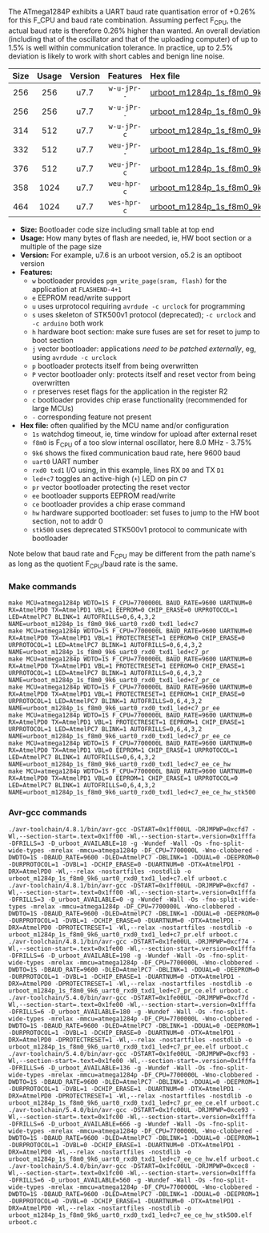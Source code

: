 The ATmega1284P exhibits a UART baud rate quantisation error of +0.26% for this F_CPU and baud rate combination. Assuming perfect F<sub>CPU</sub>, the actual baud rate is therefore 0.26% higher than wanted. An overall deviation (including that of the oscillator and that of the uploading computer) of up to 1.5% is well within communication tolerance. In practice, up to 2.5% deviation is likely to work with short cables and benign line noise.

|Size|Usage|Version|Features|Hex file|
|:-:|:-:|:-:|:-:|:--|
|256|256|u7.7|`w-u-jPr--`|[urboot_m1284p_1s_f8m0_9k6_uart0_rxd0_txd1_led+c7.hex](https://raw.githubusercontent.com/stefanrueger/urboot.hex/main/mcus/atmega1284p/watchdog_1_s/internal_oscillator_f-3.75%25/%2B8m000000_hz/%2B%2B%2B9k6_baud/uart0_rxd0_txd1/led%2Bc7/urboot_m1284p_1s_f8m0_9k6_uart0_rxd0_txd1_led%2Bc7.hex)|
|256|256|u7.7|`w-u-jPr--`|[urboot_m1284p_1s_f8m0_9k6_uart0_rxd0_txd1_led+c7_pr.hex](https://raw.githubusercontent.com/stefanrueger/urboot.hex/main/mcus/atmega1284p/watchdog_1_s/internal_oscillator_f-3.75%25/%2B8m000000_hz/%2B%2B%2B9k6_baud/uart0_rxd0_txd1/led%2Bc7/urboot_m1284p_1s_f8m0_9k6_uart0_rxd0_txd1_led%2Bc7_pr.hex)|
|314|512|u7.7|`w-u-jPr-c`|[urboot_m1284p_1s_f8m0_9k6_uart0_rxd0_txd1_led+c7_pr_ce.hex](https://raw.githubusercontent.com/stefanrueger/urboot.hex/main/mcus/atmega1284p/watchdog_1_s/internal_oscillator_f-3.75%25/%2B8m000000_hz/%2B%2B%2B9k6_baud/uart0_rxd0_txd1/led%2Bc7/urboot_m1284p_1s_f8m0_9k6_uart0_rxd0_txd1_led%2Bc7_pr_ce.hex)|
|332|512|u7.7|`weu-jPr--`|[urboot_m1284p_1s_f8m0_9k6_uart0_rxd0_txd1_led+c7_pr_ee.hex](https://raw.githubusercontent.com/stefanrueger/urboot.hex/main/mcus/atmega1284p/watchdog_1_s/internal_oscillator_f-3.75%25/%2B8m000000_hz/%2B%2B%2B9k6_baud/uart0_rxd0_txd1/led%2Bc7/urboot_m1284p_1s_f8m0_9k6_uart0_rxd0_txd1_led%2Bc7_pr_ee.hex)|
|376|512|u7.7|`weu-jPr-c`|[urboot_m1284p_1s_f8m0_9k6_uart0_rxd0_txd1_led+c7_pr_ee_ce.hex](https://raw.githubusercontent.com/stefanrueger/urboot.hex/main/mcus/atmega1284p/watchdog_1_s/internal_oscillator_f-3.75%25/%2B8m000000_hz/%2B%2B%2B9k6_baud/uart0_rxd0_txd1/led%2Bc7/urboot_m1284p_1s_f8m0_9k6_uart0_rxd0_txd1_led%2Bc7_pr_ee_ce.hex)|
|358|1024|u7.7|`weu-hpr-c`|[urboot_m1284p_1s_f8m0_9k6_uart0_rxd0_txd1_led+c7_ee_ce_hw.hex](https://raw.githubusercontent.com/stefanrueger/urboot.hex/main/mcus/atmega1284p/watchdog_1_s/internal_oscillator_f-3.75%25/%2B8m000000_hz/%2B%2B%2B9k6_baud/uart0_rxd0_txd1/led%2Bc7/urboot_m1284p_1s_f8m0_9k6_uart0_rxd0_txd1_led%2Bc7_ee_ce_hw.hex)|
|464|1024|u7.7|`wes-hpr-c`|[urboot_m1284p_1s_f8m0_9k6_uart0_rxd0_txd1_led+c7_ee_ce_hw_stk500.hex](https://raw.githubusercontent.com/stefanrueger/urboot.hex/main/mcus/atmega1284p/watchdog_1_s/internal_oscillator_f-3.75%25/%2B8m000000_hz/%2B%2B%2B9k6_baud/uart0_rxd0_txd1/led%2Bc7/urboot_m1284p_1s_f8m0_9k6_uart0_rxd0_txd1_led%2Bc7_ee_ce_hw_stk500.hex)|

- **Size:** Bootloader code size including small table at top end
- **Usage:** How many bytes of flash are needed, ie, HW boot section or a multiple of the page size
- **Version:** For example, u7.6 is an urboot version, o5.2 is an optiboot version
- **Features:**
  + `w` bootloader provides `pgm_write_page(sram, flash)` for the application at `FLASHEND-4+1`
  + `e` EEPROM read/write support
  + `u` uses urprotocol requiring `avrdude -c urclock` for programming
  + `s` uses skeleton of STK500v1 protocol (deprecated); `-c urclock` and `-c arduino` both work
  + `h` hardware boot section: make sure fuses are set for reset to jump to boot section
  + `j` vector bootloader: applications *need to be patched externally*, eg, using `avrdude -c urclock`
  + `p` bootloader protects itself from being overwritten
  + `P` vector bootloader only: protects itself and reset vector from being overwritten
  + `r` preserves reset flags for the application in the register R2
  + `c` bootloader provides chip erase functionality (recommended for large MCUs)
  + `-` corresponding feature not present
- **Hex file:** often qualified by the MCU name and/or configuration
  + `1s` watchdog timeout, ie, time window for upload after external reset
  + `f8m0` is F<sub>CPU</sub> of a too slow internal oscillator, here 8.0 MHz - 3.75%
  + `9k6` shows the fixed communication baud rate, here 9600 baud
  + `uart0` UART number
  + `rxd0 txd1` I/O using, in this example, lines RX `D0` and TX `D1`
  + `led+c7` toggles an active-high (`+`) LED on pin `C7`
  + `pr` vector bootloader protecting the reset vector
  + `ee` bootloader supports EEPROM read/write
  + `ce` bootloader provides a chip erase command
  + `hw` hardware supported bootloader: set fuses to jump to the HW boot section, not to addr 0
  + `stk500` uses deprecated STK500v1 protocol to communicate with bootloader


Note below that baud rate and F<sub>CPU</sub> may be different from the path name's as long as the quotient F<sub>CPU</sub>/baud rate is the same.

### Make commands
```
make MCU=atmega1284p WDTO=1S F_CPU=7700000L BAUD_RATE=9600 UARTNUM=0 RX=AtmelPD0 TX=AtmelPD1 VBL=1 EEPROM=0 CHIP_ERASE=0 URPROTOCOL=1 LED=AtmelPC7 BLINK=1 AUTOFRILLS=0,6,4,3,2 NAME=urboot_m1284p_1s_f8m0_9k6_uart0_rxd0_txd1_led+c7
make MCU=atmega1284p WDTO=1S F_CPU=7700000L BAUD_RATE=9600 UARTNUM=0 RX=AtmelPD0 TX=AtmelPD1 VBL=1 PROTECTRESET=1 EEPROM=0 CHIP_ERASE=0 URPROTOCOL=1 LED=AtmelPC7 BLINK=1 AUTOFRILLS=0,6,4,3,2 NAME=urboot_m1284p_1s_f8m0_9k6_uart0_rxd0_txd1_led+c7_pr
make MCU=atmega1284p WDTO=1S F_CPU=7700000L BAUD_RATE=9600 UARTNUM=0 RX=AtmelPD0 TX=AtmelPD1 VBL=1 PROTECTRESET=1 EEPROM=0 CHIP_ERASE=1 URPROTOCOL=1 LED=AtmelPC7 BLINK=1 AUTOFRILLS=0,6,4,3,2 NAME=urboot_m1284p_1s_f8m0_9k6_uart0_rxd0_txd1_led+c7_pr_ce
make MCU=atmega1284p WDTO=1S F_CPU=7700000L BAUD_RATE=9600 UARTNUM=0 RX=AtmelPD0 TX=AtmelPD1 VBL=1 PROTECTRESET=1 EEPROM=1 CHIP_ERASE=0 URPROTOCOL=1 LED=AtmelPC7 BLINK=1 AUTOFRILLS=0,6,4,3,2 NAME=urboot_m1284p_1s_f8m0_9k6_uart0_rxd0_txd1_led+c7_pr_ee
make MCU=atmega1284p WDTO=1S F_CPU=7700000L BAUD_RATE=9600 UARTNUM=0 RX=AtmelPD0 TX=AtmelPD1 VBL=1 PROTECTRESET=1 EEPROM=1 CHIP_ERASE=1 URPROTOCOL=1 LED=AtmelPC7 BLINK=1 AUTOFRILLS=0,6,4,3,2 NAME=urboot_m1284p_1s_f8m0_9k6_uart0_rxd0_txd1_led+c7_pr_ee_ce
make MCU=atmega1284p WDTO=1S F_CPU=7700000L BAUD_RATE=9600 UARTNUM=0 RX=AtmelPD0 TX=AtmelPD1 VBL=0 EEPROM=1 CHIP_ERASE=1 URPROTOCOL=1 LED=AtmelPC7 BLINK=1 AUTOFRILLS=0,6,4,3,2 NAME=urboot_m1284p_1s_f8m0_9k6_uart0_rxd0_txd1_led+c7_ee_ce_hw
make MCU=atmega1284p WDTO=1S F_CPU=7700000L BAUD_RATE=9600 UARTNUM=0 RX=AtmelPD0 TX=AtmelPD1 VBL=0 EEPROM=1 CHIP_ERASE=1 URPROTOCOL=0 LED=AtmelPC7 BLINK=1 AUTOFRILLS=0,6,4,3,2 NAME=urboot_m1284p_1s_f8m0_9k6_uart0_rxd0_txd1_led+c7_ee_ce_hw_stk500
```

### Avr-gcc commands
```
./avr-toolchain/4.8.1/bin/avr-gcc -DSTART=0x1ff00UL -DRJMPWP=0xcfd7 -Wl,--section-start=.text=0x1ff00 -Wl,--section-start=.version=0x1fffa -DFRILLS=3 -D_urboot_AVAILABLE=18 -g -Wundef -Wall -Os -fno-split-wide-types -mrelax -mmcu=atmega1284p -DF_CPU=7700000L -Wno-clobbered -DWDTO=1S -DBAUD_RATE=9600 -DLED=AtmelPC7 -DBLINK=1 -DDUAL=0 -DEEPROM=0 -DURPROTOCOL=1 -DVBL=1 -DCHIP_ERASE=0 -DUARTNUM=0 -DTX=AtmelPD1 -DRX=AtmelPD0 -Wl,--relax -nostartfiles -nostdlib -o urboot_m1284p_1s_f8m0_9k6_uart0_rxd0_txd1_led+c7.elf urboot.c
./avr-toolchain/4.8.1/bin/avr-gcc -DSTART=0x1ff00UL -DRJMPWP=0xcfd7 -Wl,--section-start=.text=0x1ff00 -Wl,--section-start=.version=0x1fffa -DFRILLS=3 -D_urboot_AVAILABLE=0 -g -Wundef -Wall -Os -fno-split-wide-types -mrelax -mmcu=atmega1284p -DF_CPU=7700000L -Wno-clobbered -DWDTO=1S -DBAUD_RATE=9600 -DLED=AtmelPC7 -DBLINK=1 -DDUAL=0 -DEEPROM=0 -DURPROTOCOL=1 -DVBL=1 -DCHIP_ERASE=0 -DUARTNUM=0 -DTX=AtmelPD1 -DRX=AtmelPD0 -DPROTECTRESET=1 -Wl,--relax -nostartfiles -nostdlib -o urboot_m1284p_1s_f8m0_9k6_uart0_rxd0_txd1_led+c7_pr.elf urboot.c
./avr-toolchain/4.8.1/bin/avr-gcc -DSTART=0x1fe00UL -DRJMPWP=0xcf74 -Wl,--section-start=.text=0x1fe00 -Wl,--section-start=.version=0x1fffa -DFRILLS=6 -D_urboot_AVAILABLE=198 -g -Wundef -Wall -Os -fno-split-wide-types -mrelax -mmcu=atmega1284p -DF_CPU=7700000L -Wno-clobbered -DWDTO=1S -DBAUD_RATE=9600 -DLED=AtmelPC7 -DBLINK=1 -DDUAL=0 -DEEPROM=0 -DURPROTOCOL=1 -DVBL=1 -DCHIP_ERASE=1 -DUARTNUM=0 -DTX=AtmelPD1 -DRX=AtmelPD0 -DPROTECTRESET=1 -Wl,--relax -nostartfiles -nostdlib -o urboot_m1284p_1s_f8m0_9k6_uart0_rxd0_txd1_led+c7_pr_ce.elf urboot.c
./avr-toolchain/5.4.0/bin/avr-gcc -DSTART=0x1fe00UL -DRJMPWP=0xcf7d -Wl,--section-start=.text=0x1fe00 -Wl,--section-start=.version=0x1fffa -DFRILLS=6 -D_urboot_AVAILABLE=180 -g -Wundef -Wall -Os -fno-split-wide-types -mrelax -mmcu=atmega1284p -DF_CPU=7700000L -Wno-clobbered -DWDTO=1S -DBAUD_RATE=9600 -DLED=AtmelPC7 -DBLINK=1 -DDUAL=0 -DEEPROM=1 -DURPROTOCOL=1 -DVBL=1 -DCHIP_ERASE=0 -DUARTNUM=0 -DTX=AtmelPD1 -DRX=AtmelPD0 -DPROTECTRESET=1 -Wl,--relax -nostartfiles -nostdlib -o urboot_m1284p_1s_f8m0_9k6_uart0_rxd0_txd1_led+c7_pr_ee.elf urboot.c
./avr-toolchain/5.4.0/bin/avr-gcc -DSTART=0x1fe00UL -DRJMPWP=0xcf93 -Wl,--section-start=.text=0x1fe00 -Wl,--section-start=.version=0x1fffa -DFRILLS=6 -D_urboot_AVAILABLE=136 -g -Wundef -Wall -Os -fno-split-wide-types -mrelax -mmcu=atmega1284p -DF_CPU=7700000L -Wno-clobbered -DWDTO=1S -DBAUD_RATE=9600 -DLED=AtmelPC7 -DBLINK=1 -DDUAL=0 -DEEPROM=1 -DURPROTOCOL=1 -DVBL=1 -DCHIP_ERASE=1 -DUARTNUM=0 -DTX=AtmelPD1 -DRX=AtmelPD0 -DPROTECTRESET=1 -Wl,--relax -nostartfiles -nostdlib -o urboot_m1284p_1s_f8m0_9k6_uart0_rxd0_txd1_led+c7_pr_ee_ce.elf urboot.c
./avr-toolchain/5.4.0/bin/avr-gcc -DSTART=0x1fc00UL -DRJMPWP=0xce93 -Wl,--section-start=.text=0x1fc00 -Wl,--section-start=.version=0x1fffa -DFRILLS=6 -D_urboot_AVAILABLE=666 -g -Wundef -Wall -Os -fno-split-wide-types -mrelax -mmcu=atmega1284p -DF_CPU=7700000L -Wno-clobbered -DWDTO=1S -DBAUD_RATE=9600 -DLED=AtmelPC7 -DBLINK=1 -DDUAL=0 -DEEPROM=1 -DURPROTOCOL=1 -DVBL=0 -DCHIP_ERASE=1 -DUARTNUM=0 -DTX=AtmelPD1 -DRX=AtmelPD0 -Wl,--relax -nostartfiles -nostdlib -o urboot_m1284p_1s_f8m0_9k6_uart0_rxd0_txd1_led+c7_ee_ce_hw.elf urboot.c
./avr-toolchain/5.4.0/bin/avr-gcc -DSTART=0x1fc00UL -DRJMPWP=0xcec8 -Wl,--section-start=.text=0x1fc00 -Wl,--section-start=.version=0x1fffa -DFRILLS=6 -D_urboot_AVAILABLE=560 -g -Wundef -Wall -Os -fno-split-wide-types -mrelax -mmcu=atmega1284p -DF_CPU=7700000L -Wno-clobbered -DWDTO=1S -DBAUD_RATE=9600 -DLED=AtmelPC7 -DBLINK=1 -DDUAL=0 -DEEPROM=1 -DURPROTOCOL=0 -DVBL=0 -DCHIP_ERASE=1 -DUARTNUM=0 -DTX=AtmelPD1 -DRX=AtmelPD0 -Wl,--relax -nostartfiles -nostdlib -o urboot_m1284p_1s_f8m0_9k6_uart0_rxd0_txd1_led+c7_ee_ce_hw_stk500.elf urboot.c
```

